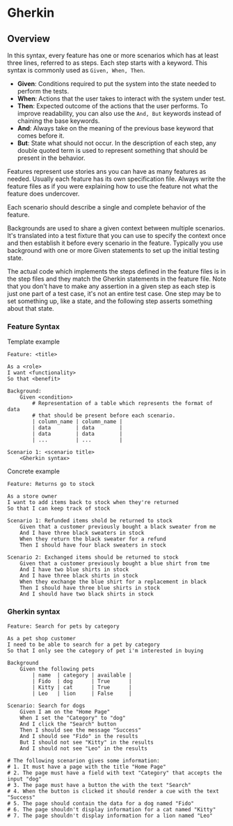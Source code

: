 # Gherkin
## Overview
In this syntax, every feature has one or more scenarios which has at least three lines, referred to as steps. Each step starts with a keyword. This syntax is commonly used as `Given, When, Then`.
- **Given**: Conditions required to put the system into the state needed to perform the tests.
- **When**: Actions that the user takes to interact with the system under test.
- **Then**: Expected outcome of the actions that the user performs.
To improve readability, you can also use the `And, But` keywords instead of chaining the base keywords.
- **And**: Always take on the meaning of the previous base keyword that comes before it.
- **But**: State what should not occur.
In the description of each step, any double quoted term is used to represent something that should be present in the behavior.

Features represent use stories ans you can have as many features as needed. Usually each feature has its own specification file.
Always write the feature files as if you were explaining how to use the feature not what the feature does undercover.

Each scenario should describe a single and complete behavior of the feature.

Backgrounds are used to share a given context between multiple scenarios. It's translated into a test fixture that you can use to specify the context once and then establish it before every scenario in the feature. 
Typically you use background with one or more Given statements to set up the initial testing state.

The actual code which implements the steps defined in the feature files is in the step files and they match the Gherkin statements in the feature file.
 Note that you don't have to make any assertion in a given step as each step is just one part of a test case, it's not an entire test case. One step may be to set something up, like a state, and the following step asserts something about that state.
### Feature Syntax
Template example
```plaintext
Feature: <title>

As a <role>
I want <functionality>
So that <benefit>

Background:
	Given <condition>
		# Representation of a table which represents the format of data 
		# that should be present before each scenario.
		| column_name | column_name |
		| data        | data        |
		| data        | data        |
		| ...         | ...         |

Scenario 1: <scenario title>
	<Gherkin syntax>
```

Concrete example
```plaintext
Feature: Returns go to stock

As a store owner
I want to add items back to stock when they're returned
So that I can keep track of stock

Scenario 1: Refunded items shold be returned to stock
	Given that a customer previously bought a black sweater from me
	And I have three black sweaters in stock
	When they return the black sweater for a refund
	Then I should have four black sweaters in stock

Scenario 2: Exchanged items should be returned to stock
	Given that a customer previously bought a blue shirt from tme
	And I have two blue shirts in stock
	And I have three black shirts in stock
	When they exchange the blue shirt for a replacement in black
	Then I should have three blue shirts in stock
	And I should have two black shirts in stock
```
### Gherkin syntax
```plaintext
Feature: Search for pets by category

As a pet shop customer
I need to be able to search for a pet by category
So that I only see the category of pet i'm interested in buying

Background
	Given the following pets
		| name  | category | available |
		| Fido  | dog      | True      |
		| Kitty | cat      | True      |
		| Leo   | lion     | False     |

Scenario: Search for dogs
	Given I am on the "Home Page"
	When I set the "Category" to "dog"
	And I click the "Search" button
	Then I should see the message "Success"
	And I should see "Fido" in the results
	But I should not see "Kitty" in the results
	And I should not see "Leo" in the results

# The following scenarion gives some information:
# 1. It must have a page with the title "Home Page"
# 2. The page must have a field with text "Category" that accepts the input "dog"
# 3. The page must have a button the with the text "Search"
# 4. When the button is clicked it should render a cue with the text "Success" 
# 5. The page should contain the data for a dog named "Fido"
# 6. The page shouldn't display information for a cat named "Kitty"
# 7. The page shouldn't display information for a lion named "Leo"
```
